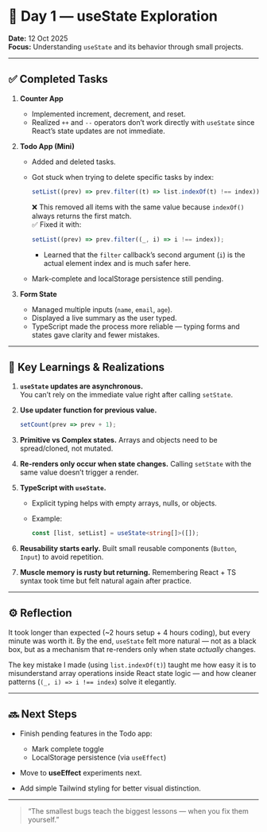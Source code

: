 # 🧩 Day 1 — useState Exploration

**Date:** 12 Oct 2025  
**Focus:** Understanding `useState` and its behavior through small projects.

---

## ✅ Completed Tasks

1. **Counter App**
   - Implemented increment, decrement, and reset.
   - Realized `++` and `--` operators don’t work directly with `useState` since React’s state updates are not immediate.

2. **Todo App (Mini)**
   - Added and deleted tasks.
   - Got stuck when trying to delete specific tasks by index:

     ```ts
     setList((prev) => prev.filter((t) => list.indexOf(t) !== index));
     ```

     ❌ This removed all items with the same value because `indexOf()` always returns the first match.  
     ✅ Fixed it with:

     ```ts
     setList((prev) => prev.filter((_, i) => i !== index));
     ```

     - Learned that the `filter` callback’s second argument (`i`) is the actual element index and is much safer here.
   - Mark-complete and localStorage persistence still pending.

3. **Form State**
   - Managed multiple inputs (`name`, `email`, `age`).
   - Displayed a live summary as the user typed.
   - TypeScript made the process more reliable — typing forms and states gave clarity and fewer mistakes.

---

## 🧠 Key Learnings & Realizations

1. **`useState` updates are asynchronous.**  
   You can’t rely on the immediate value right after calling `setState`.

2. **Use updater function for previous value.**  

   ```ts
   setCount(prev => prev + 1);
   ```

3. **Primitive vs Complex states.**
   Arrays and objects need to be spread/cloned, not mutated.

4. **Re-renders only occur when state changes.**
   Calling `setState` with the same value doesn’t trigger a render.

5. **TypeScript with `useState`.**

   - Explicit typing helps with empty arrays, nulls, or objects.
   - Example:

     ```ts
     const [list, setList] = useState<string[]>([]);
     ```

6. **Reusability starts early.**
   Built small reusable components (`Button`, `Input`) to avoid repetition.

7. **Muscle memory is rusty but returning.**
   Remembering React + TS syntax took time but felt natural again after practice.

---

## ⚙️ Reflection

It took longer than expected (~2 hours setup + 4 hours coding), but every minute was worth it.
By the end, `useState` felt more natural — not as a black box, but as a mechanism that re-renders only when state *actually* changes.

The key mistake I made (using `list.indexOf(t)`) taught me how easy it is to misunderstand array operations inside React state logic — and how cleaner patterns (`(_, i) => i !== index`) solve it elegantly.

---

## 🔜 Next Steps

- Finish pending features in the Todo app:

  - Mark complete toggle
  - LocalStorage persistence (via `useEffect`)
- Move to **useEffect** experiments next.
- Add simple Tailwind styling for better visual distinction.

---

> “The smallest bugs teach the biggest lessons — when you fix them yourself.”

